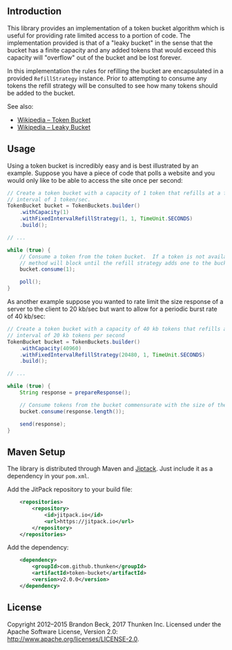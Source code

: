 Introduction
------------
This library provides an implementation of a token bucket algorithm which is useful for providing rate limited access
to a portion of code.  The implementation provided is that of a "leaky bucket" in the sense that the bucket has a finite
capacity and any added tokens that would exceed this capacity will "overflow" out of the bucket and be lost forever.

In this implementation the rules for refilling the bucket are encapsulated in a provided `RefillStrategy` instance.  Prior
to attempting to consume any tokens the refill strategy will be consulted to see how many tokens should be added to the
bucket.

See also:

* [Wikipedia – Token Bucket](https://en.wikipedia.org/wiki/Token_bucket)
* [Wikipedia – Leaky Bucket](https://en.wikipedia.org/wiki/Leaky_bucket)

Usage
-----
Using a token bucket is incredibly easy and is best illustrated by an example.  Suppose you have a piece of code that
polls a website and you would only like to be able to access the site once per second:

```java
// Create a token bucket with a capacity of 1 token that refills at a fixed
// interval of 1 token/sec.
TokenBucket bucket = TokenBuckets.builder()
	.withCapacity(1)
	.withFixedIntervalRefillStrategy(1, 1, TimeUnit.SECONDS)
	.build();

// ...

while (true) {
	// Consume a token from the token bucket.  If a token is not available this
	// method will block until the refill strategy adds one to the bucket.
	bucket.consume(1);

	poll();
}
```

As another example suppose you wanted to rate limit the size response of a server to the client to 20 kb/sec but want to
allow for a periodic burst rate of 40 kb/sec:

```java
// Create a token bucket with a capacity of 40 kb tokens that refills at a fixed
// interval of 20 kb tokens per second
TokenBucket bucket = TokenBuckets.builder()
	.withCapacity(40960)
	.withFixedIntervalRefillStrategy(20480, 1, TimeUnit.SECONDS)
	.build();

// ...

while (true) {
	String response = prepareResponse();

	// Consume tokens from the bucket commensurate with the size of the response
	bucket.consume(response.length());

	send(response);
}
```

Maven Setup
-----------
The library is distributed through Maven and [Jiptack](https://jitpack.io/#thunken/token-bucket/). Just include it as a dependency in your `pom.xml`.

Add the JitPack repository to your build file:
```xml
	<repositories>
		<repository>
		    <id>jitpack.io</id>
		    <url>https://jitpack.io</url>
		</repository>
	</repositories>
```

Add the dependency:
```xml
	<dependency>
	    <groupId>com.github.thunken</groupId>
	    <artifactId>token-bucket</artifactId>
	    <version>v2.0.0</version>
	</dependency>
```

License
-------
Copyright 2012–2015 Brandon Beck, 2017 Thunken Inc.
Licensed under the Apache Software License, Version 2.0: <http://www.apache.org/licenses/LICENSE-2.0>.
